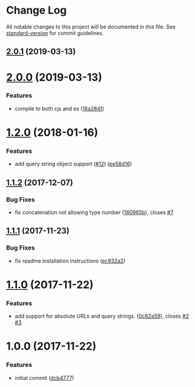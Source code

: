 # Change Log

All notable changes to this project will be documented in this file. See [standard-version](https://github.com/conventional-changelog/standard-version) for commit guidelines.

<a name="2.0.1"></a>
## [2.0.1](https://github.com/moxystudio/js-proper-url-join/compare/v1.2.0...v2.0.1) (2019-03-13)

<a name="2.0.0"></a>
# [2.0.0](https://github.com/moxystudio/js-proper-url-join/compare/v1.2.0...v2.0.0) (2019-03-13)


### Features

* compile to both cjs and es ([16a284f](https://github.com/moxystudio/js-proper-url-join/commit/16a284f))


<a name="1.2.0"></a>
# [1.2.0](https://github.com/moxystudio/js-proper-url-join/compare/v1.1.2...v1.2.0) (2018-01-16)


### Features

* add query string object support ([#12](https://github.com/moxystudio/js-proper-url-join/issues/12)) ([ee58d16](https://github.com/moxystudio/js-proper-url-join/commit/ee58d16))



<a name="1.1.2"></a>
## [1.1.2](https://github.com/moxystudio/js-proper-url-join/compare/v1.1.1...v1.1.2) (2017-12-07)


### Bug Fixes

* fix concatenation not allowing type number ([180965b](https://github.com/moxystudio/js-proper-url-join/commit/180965b)), closes [#7](https://github.com/moxystudio/js-proper-url-join/issues/7)



<a name="1.1.1"></a>
## [1.1.1](https://github.com/moxystudio/js-proper-url-join/compare/v1.1.0...v1.1.1) (2017-11-23)


### Bug Fixes

* fix readme installation instructions ([ec932a2](https://github.com/moxystudio/js-proper-url-join/commit/ec932a2))



<a name="1.1.0"></a>
# [1.1.0](https://github.com/moxystudio/js-proper-url-join/compare/v1.0.0...v1.1.0) (2017-11-22)


### Features

* add support for absolute URLs and query strings. ([0c82a59](https://github.com/moxystudio/js-proper-url-join/commit/0c82a59)), closes [#2](https://github.com/moxystudio/js-proper-url-join/issues/2) [#3](https://github.com/moxystudio/js-proper-url-join/issues/3)



<a name="1.0.0"></a>
# 1.0.0 (2017-11-22)


### Features

* initial commit ([dcb4777](https://github.com/moxystudio/js-proper-url-join/commit/dcb4777))
